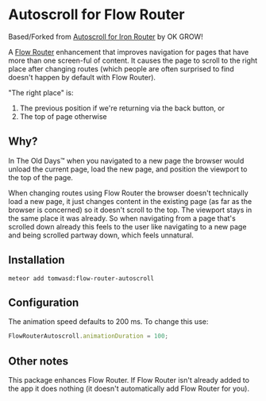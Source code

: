 Autoscroll for Flow Router
==========================

Based/Forked from [Autoscroll for Iron Router](https://github.com/okgrow/iron-router-autoscroll) by OK GROW!

A [Flow Router](https://atmospherejs.com/kadira/flow-router) enhancement that improves navigation for pages that have more than one screen-ful of content.
It causes the page to scroll to the right place after changing routes (which people are often surprised to find doesn't happen by default with Flow Router).

"The right place" is:

1. The previous position if we're returning via the back button, or
2. The top of page otherwise

Why?
----

In The Old Days™ when you navigated to a new page the browser would unload the current page, load the new page, and position the viewport to the top of the page.

When changing routes using Flow Router the browser doesn't technically load a new page,
it just changes content in the existing page (as far as the browser is concerned) so it doesn't scroll to the top.
The viewport stays in the same place it was already.
So when navigating from a page that's scrolled down already this feels to the user like navigating to a new page and being scrolled partway down, which feels unnatural.

Installation
----------

`meteor add tomwasd:flow-router-autoscroll`


Configuration
-----------

The animation speed defaults to 200 ms.
To change this use:

``` javascript
FlowRouterAutoscroll.animationDuration = 100;
```

Other notes
---------------

This package enhances Flow Router.
If Flow Router isn't already added to the app it does nothing (it doesn't automatically add Flow Router for you).

